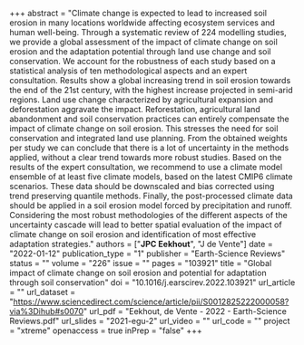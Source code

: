 +++
abstract = "Climate change is expected to lead to increased soil erosion in many locations worldwide affecting ecosystem services and human well-being. Through a systematic review of 224 modelling studies, we provide a global assessment of the impact of climate change on soil erosion and the adaptation potential through land use change and soil conservation. We account for the robustness of each study based on a statistical analysis of ten methodological aspects and an expert consultation. Results show a global increasing trend in soil erosion towards the end of the 21st century, with the highest increase projected in semi-arid regions. Land use change characterized by agricultural expansion and deforestation aggravate the impact. Reforestation, agricultural land abandonment and soil conservation practices can entirely compensate the impact of climate change on soil erosion. This stresses the need for soil conservation and integrated land use planning. From the obtained weights per study we can conclude that there is a lot of uncertainty in the methods applied, without a clear trend towards more robust studies. Based on the results of the expert consultation, we recommend to use a climate model ensemble of at least five climate models, based on the latest CMIP6 climate scenarios. These data should be downscaled and bias corrected using trend preserving quantile methods. Finally, the post-processed climate data should be applied in a soil erosion model forced by precipitation and runoff. Considering the most robust methodologies of the different aspects of the uncertainty cascade will lead to better spatial evaluation of the impact of climate change on soil erosion and identification of most effective adaptation strategies."
authors = ["**JPC Eekhout**", "J de Vente"]
date = "2022-01-12"
publication_type = "1"
publisher = "Earth-Science Reviews"
status = ""
volume = "226"
issue = ""
pages = "103921"
title = "Global impact of climate change on soil erosion and potential for adaptation through soil conservation"
doi = "10.1016/j.earscirev.2022.103921"
url_article = ""
url_dataset = "https://www.sciencedirect.com/science/article/pii/S0012825222000058?via%3Dihub#s0070"
url_pdf = "Eekhout, de Vente - 2022 - Earth-Science Reviews.pdf"
url_slides = "2021-egu-2"
url_video = ""
url_code = ""
project = "xtreme"
openaccess = true
inPrep = "false"
+++